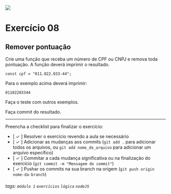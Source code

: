 ![](https://i.imgur.com/xG74tOh.png)

# Exercício 08

## Remover pontuação

Crie uma função que receba um número de CPF ou CNPJ e remova toda pontuação. A função deverá imprimir o resultado.

```javascript=
const cpf = "011.022.033-44";
```

Para o exemplo acima deverá imprimir:

```
01102203344
```

Faça o teste com outros exemplos.

Faça commit do resultado.

---

Preencha a checklist para finalizar o exercício:

-   [ ✓ ] Resolver o exercício revendo a aula se necessário
-   [ ✓ ] Adicionar as mudanças aos commits (`git add .` para adicionar todos os arquivos, ou `git add nome_do_arquivo` para adicionar um arquivo específico)
-   [ ✓ ] Commitar a cada mudança significativa ou na finalização do exercício (`git commit -m "Mensagem do commit"`)
-   [ ✓ ] Pushar os commits na sua branch na origem (`git push origin nome-da-branch`)

###### tags: `módulo 1` `exercícios` `lógica` `nodeJS`
